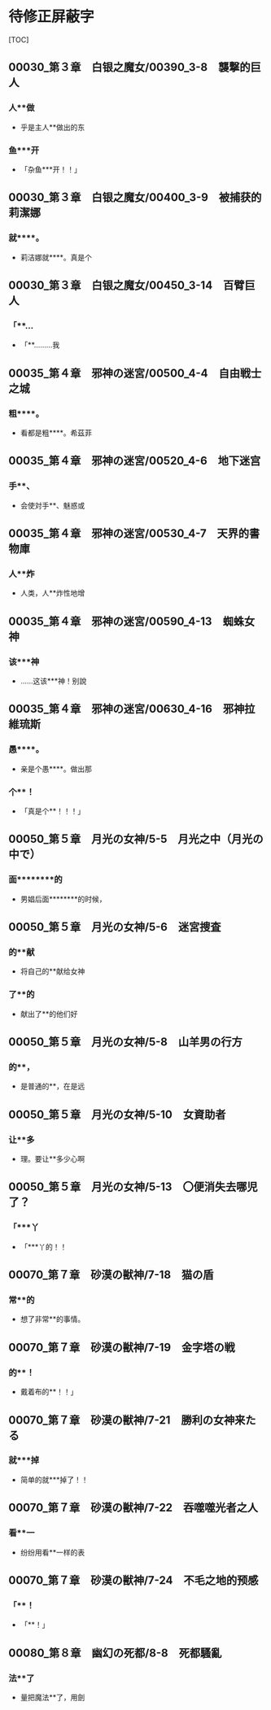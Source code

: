 # 待修正屏蔽字

[TOC]

## 00030_第３章　白银之魔女/00390_3-8　襲撃的巨人

### 人**做

- 乎是主人**做出的东

### 鱼***开

- 「杂鱼***开！！」


## 00030_第３章　白银之魔女/00400_3-9　被捕获的莉潔娜

### 就****。

- 莉洁娜就****。真是个


## 00030_第３章　白银之魔女/00450_3-14　百臂巨人

### 「**…

- 「**………我


## 00035_第４章　邪神の迷宮/00500_4-4　自由戦士之城

### 粗****。

- 看都是粗****。希茲菲


## 00035_第４章　邪神の迷宮/00520_4-6　地下迷宫

### 手**、

- 会使対手**、魅惑或


## 00035_第４章　邪神の迷宮/00530_4-7　天界的書物庫

### 人**炸

- 人类，人**炸性地增


## 00035_第４章　邪神の迷宮/00590_4-13　蜘蛛女神

### 该***神

- ……这该***神！别說


## 00035_第４章　邪神の迷宮/00630_4-16　邪神拉維琉斯

### 愚****。

- 亲是个愚****。做出那

### 个**！

- 「真是个**！！！」


## 00050_第５章　月光の女神/5-5　月光之中（月光の中で）

### 面********的

- 男娼后面********的时候，


## 00050_第５章　月光の女神/5-6　迷宮捜査

### 的**献

- 将自己的**献给女神

### 了**的

- 献出了**的他们好


## 00050_第５章　月光の女神/5-8　山羊男の行方

### 的**，

- 是普通的**，在是远


## 00050_第５章　月光の女神/5-10　女資助者

### 让**多

- 理。要让**多少心啊


## 00050_第５章　月光の女神/5-13　〇便消失去哪児了？

### 「***丫

- 「***丫的！！


## 00070_第７章　砂漠の獣神/7-18　猫の盾

### 常**的

- 想了非常**的事情。


## 00070_第７章　砂漠の獣神/7-19　金字塔の戦

### 的**！

- 戴着布的**！！」


## 00070_第７章　砂漠の獣神/7-21　勝利の女神来たる

### 就***掉

- 简单的就***掉了！！


## 00070_第７章　砂漠の獣神/7-22　吞噬噬光者之人

### 看**一

- 纷纷用看**一样的表


## 00070_第７章　砂漠の獣神/7-24　不毛之地的预感

### 「**！

- 「**！」


## 00080_第８章　幽幻の死都/8-8　死都騷亂

### 法**了

- 量把魔法**了，用劍
